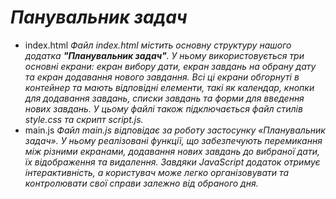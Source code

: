 # *Панувальник задач*
* index.html
  _Файл index.html містить основну структуру нашого додатка **"Планувальник задач"**. У ньому використовується три основні екрани: екран вибору дати, екран завдань на обрану дату та екран додавання нового завдання. Всі ці екрани обгорнуті в контейнер та мають відповідні елементи, такі як календар, кнопки для додавання завдань, списки завдань та форми для введення нових завдань. У цьому файлі також підключається файл стилів style.css та скрипт script.js._
* main.js
  _Файл main.js відповідає за роботу застосунку «Планувальник задач». У ньому реалізовані функції, що забезпечують перемикання між різними екранами, додавання нових завдань до вибраної дати, їх відображення та видалення. Завдяки JavaScript додаток отримує інтерактивність, а користувач може легко організовувати та контролювати свої справи залежно від обраного дня._
